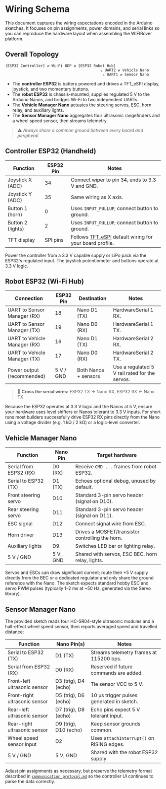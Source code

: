 # Wiring Schema

This document captures the wiring expectations encoded in the Arduino sketches.
It focuses on pin assignments, power domains, and serial links so you can
reproduce the hardware layout when assembling the WIFIRover platform.

## Overall Topology
```
[ESP32 Controller] ⇄ Wi-Fi UDP ⇄ [ESP32 Robot Hub]
                                           ↘ UART2 ⇄ Vehicle Nano
                                            ↘ UART1 ⇄ Sensor Nano
```

- The **controller ESP32** is battery powered and drives a TFT_eSPI display,
  joystick, and two momentary buttons.
- The **robot ESP32** is chassis-mounted, supplies regulated 5 V to the Arduino
  Nanos, and bridges Wi-Fi to two independent UARTs.
- The **Vehicle Manager Nano** actuates the steering servos, ESC, horn relay, and
  auxiliary lights.
- The **Sensor Manager Nano** aggregates four ultrasonic rangefinders and a
  wheel speed sensor, then streams telemetry.

> ⚠️ *Always share a common ground between every board and peripheral.*

## Controller ESP32 (Handheld)
| Function            | ESP32 Pin | Notes |
|---------------------|-----------|-------|
| Joystick X (ADC)    | 34        | Connect wiper to pin 34, ends to 3.3 V and GND. |
| Joystick Y (ADC)    | 35        | Same wiring as X axis. |
| Button 1 (horn)     | 0         | Uses `INPUT_PULLUP`; connect button to ground. |
| Button 2 (lights)   | 2         | Uses `INPUT_PULLUP`; connect button to ground. |
| TFT display         | SPI pins  | Follows [TFT_eSPI](https://github.com/Bodmer/TFT_eSPI) default wiring for your board profile. |

Power the controller from a 3.3 V capable supply or LiPo pack via the ESP32's
regulated input. The joystick potentiometer and buttons operate at 3.3 V logic.

## Robot ESP32 (Wi-Fi Hub)
| Connection                      | ESP32 Pin | Destination                | Notes |
|---------------------------------|-----------|----------------------------|-------|
| UART to Sensor Manager (RX)     | 18        | Nano D1 (TX)               | HardwareSerial 1 RX. |
| UART to Sensor Manager (TX)     | 19        | Nano D0 (RX)               | HardwareSerial 1 TX. |
| UART to Vehicle Manager (RX)    | 16        | Nano D1 (TX)               | HardwareSerial 2 RX. |
| UART to Vehicle Manager (TX)    | 17        | Nano D0 (RX)               | HardwareSerial 2 TX. |
| Power output (recommended)      | 5 V / GND | Both Nanos + sensors       | Use a regulated 5 V rail rated for the servos. |

> 🔁 **Cross the serial wires:** ESP32 TX → Nano RX, ESP32 RX ← Nano TX.

Because the ESP32 operates at 3.3 V logic and the Nanos at 5 V, ensure your
hardware uses level shifters or Nanos tolerant to 3.3 V inputs. For short runs
most builders successfully drive ESP32 RX pins directly from the Nano using a
voltage divider (e.g. 1 kΩ / 2 kΩ) or a logic-level converter.

## Vehicle Manager Nano
| Function                 | Nano Pin | Target hardware                         |
|--------------------------|----------|------------------------------------------|
| Serial from ESP32 (RX)   | D0 (RX)  | Receive `CMD ...` frames from robot ESP32. |
| Serial to ESP32 (TX)     | D1 (TX)  | Echoes optional debug, unused by default. |
| Front steering servo     | D10      | Standard 3-pin servo header (signal on D10). |
| Rear steering servo      | D11      | Standard 3-pin servo header (signal on D11). |
| ESC signal               | D12      | Connect signal wire from ESC.            |
| Horn driver              | D13      | Drives a MOSFET/transistor controlling the horn. |
| Auxiliary lights         | D9       | Switches LED bar or lighting relay.      |
| 5 V / GND                | 5 V, GND | Shared with servos, ESC BEC, horn relay, lights. |

Servos and ESCs can draw significant current; route their +5 V supply directly
from the BEC or a dedicated regulator and only share the ground reference with
the Nano. The sketch expects standard hobby ESC and servo PWM pulses (typically
1–2 ms at ~50 Hz, generated via the Servo library).

## Sensor Manager Nano
The provided sketch reads four HC-SR04-style ultrasonic modules and a hall-effect
wheel speed sensor, then reports averaged speed and travelled distance:

| Function                     | Nano Pin(s) | Notes |
|------------------------------|-------------|-------|
| Serial to ESP32 (TX)         | D1 (TX)     | Streams telemetry frames at 115200 bps. |
| Serial from ESP32 (RX)       | D0 (RX)     | Reserved if future commands are added. |
| Front-left ultrasonic sensor | D3 (trig), D4 (echo) | Tie sensor VCC to 5 V. |
| Front-right ultrasonic sensor| D5 (trig), D6 (echo) | 10 µs trigger pulses generated in sketch. |
| Rear-left ultrasonic sensor  | D7 (trig), D8 (echo) | Echo pins expect 5 V tolerant input. |
| Rear-right ultrasonic sensor | D9 (trig), D10 (echo) | Keep sensor grounds common. |
| Wheel speed sensor input     | D2          | Uses `attachInterrupt()` on RISING edges. |
| 5 V / GND                    | 5 V, GND    | Shared with the robot ESP32 supply. |

Adjust pin assignments as necessary, but preserve the telemetry format described
in [`communication_protocol.md`](communication_protocol.md) so the controller UI
continues to parse the data correctly.

